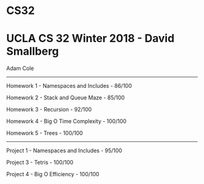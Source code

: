 # CS32
# UCLA CS 32 Winter 2018 - David Smallberg

Adam Cole

------------------------

Homework 1  - Namespaces and Includes -  86/100

Homework 2  -  Stack and Queue Maze -   85/100

Homework 3  - Recursion -  92/100

Homework 4  - Big O Time Complexity -   100/100

Homework 5  - Trees -  100/100

-------------------------

Project 1 - Namespaces and Includes -  95/100

Project 3  - Tetris -  100/100

Project 4  - Big O Efficiency - 100/100
